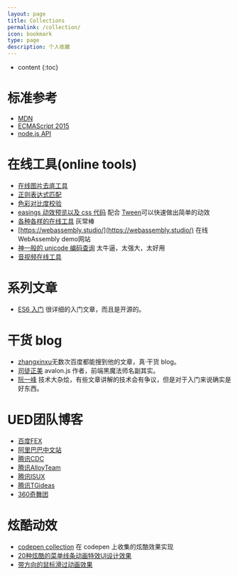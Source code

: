 ```yaml
---
layout: page
title: Collections
permalink: /collection/
icon: bookmark
type: page
description: 个人收藏
---
```


* content
{:toc}

# 标准参考

- [MDN](https://developer.mozilla.org/en-US/)
- [ECMAScript 2015](http://www.ecma-international.org/ecma-262/6.0/)
- [node.js API](https://nodejs.org/dist/latest-v8.x/docs/api/)

# 在线工具(online tools)

- [在线图片去底工具](http://www.aigei.com/bgremover)
- [正则表达式匹配](https://regex101.com/)
- [色彩对比度校验](http://leaverou.github.io/contrast-ratio/)
- [easings 动效预览以及 css 代码](http://easings.net/zh-cn) 配合 [Tween](https://github.com/zhangxinxu/Tween/blob/master/tween.js)可以快速做出简单的动效
- [各种各样的在线工具](https://tool.lu/) 灰常棒
- [https://webassembly.studio/](https://webassembly.studio/) 在线 WebAssembly demo网站
- [神一般的 unicode 编码查询](https://unicode-table.com/cn/) 太牛逼，太强大，太好用
- [音视频在线工具](https://online-audio-converter.com/)

# 系列文章

- [ES6 入门](http://es6.ruanyifeng.com) 很详细的入门文章，而且是开源的。

# 干货 blog

- [zhangxinxu](http://www.zhangxinxu.com/wordpress/)无数次百度都能搜到他的文章，真·干货 blog。
- [司徒正美](http://www.cnblogs.com/rubylouvre/) avalon.js 作者，前端黑魔法师名副其实。
- [阮一峰](http://www.ruanyifeng.com/blog/archives.html) 技术大杂烩，有些文章讲解的技术会有争议，但是对于入门来说确实是好东西。

# UED团队博客

- [百度FEX](http://fex.baidu.com/)
- [阿里巴巴中文站](http://www.aliued.cn/)
- [腾讯CDC](http://cdc.tencent.com/)
- [腾讯AlloyTeam](http://www.alloyteam.com/)
- [腾讯ISUX](https://isux.tencent.com/)
- [腾讯TGideas](http://tgideas.qq.com/)
- [360奇舞团](https://75team.com/)

# 炫酷动效

- [codepen collection](https://codepen.io/collection/XOWBzB/) 在 codepen 上收集的炫酷效果实现
- [20种炫酷的菜单线条动画特效UI设计效果](http://panjiachen.github.io/warehouse/LineMenuStyles/)
- [带方向的鼠标滑过动画效果](/collections/direction-slide-animation/)
